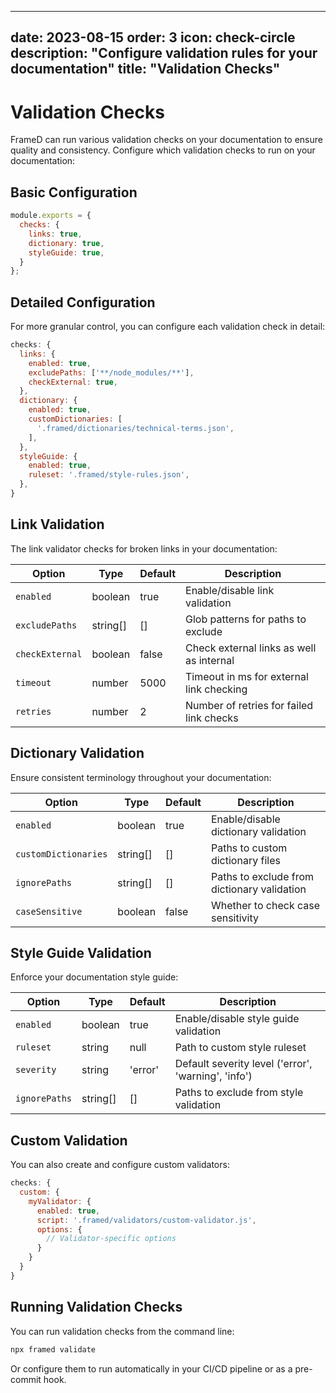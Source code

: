 
---
date: 2023-08-15
order: 3
icon: check-circle
description: "Configure validation rules for your documentation"
title: "Validation Checks"
---

# Validation Checks

FrameD can run various validation checks on your documentation to ensure quality and consistency. Configure which validation checks to run on your documentation:

## Basic Configuration

```javascript
module.exports = {
  checks: {
    links: true,
    dictionary: true,
    styleGuide: true,
  }
};
```

## Detailed Configuration

For more granular control, you can configure each validation check in detail:

```javascript
checks: {
  links: {
    enabled: true,
    excludePaths: ['**/node_modules/**'],
    checkExternal: true,
  },
  dictionary: {
    enabled: true,
    customDictionaries: [
      '.framed/dictionaries/technical-terms.json',
    ],
  },
  styleGuide: {
    enabled: true,
    ruleset: '.framed/style-rules.json',
  },
}
```

## Link Validation

The link validator checks for broken links in your documentation:

| Option | Type | Default | Description |
|--------|------|---------|-------------|
| `enabled` | boolean | true | Enable/disable link validation |
| `excludePaths` | string[] | [] | Glob patterns for paths to exclude |
| `checkExternal` | boolean | false | Check external links as well as internal |
| `timeout` | number | 5000 | Timeout in ms for external link checking |
| `retries` | number | 2 | Number of retries for failed link checks |

## Dictionary Validation

Ensure consistent terminology throughout your documentation:

| Option | Type | Default | Description |
|--------|------|---------|-------------|
| `enabled` | boolean | true | Enable/disable dictionary validation |
| `customDictionaries` | string[] | [] | Paths to custom dictionary files |
| `ignorePaths` | string[] | [] | Paths to exclude from dictionary validation |
| `caseSensitive` | boolean | false | Whether to check case sensitivity |

## Style Guide Validation

Enforce your documentation style guide:

| Option | Type | Default | Description |
|--------|------|---------|-------------|
| `enabled` | boolean | true | Enable/disable style guide validation |
| `ruleset` | string | null | Path to custom style ruleset |
| `severity` | string | 'error' | Default severity level ('error', 'warning', 'info') |
| `ignorePaths` | string[] | [] | Paths to exclude from style validation |

## Custom Validation

You can also create and configure custom validators:

```javascript
checks: {
  custom: {
    myValidator: {
      enabled: true,
      script: '.framed/validators/custom-validator.js',
      options: {
        // Validator-specific options
      }
    }
  }
}
```

## Running Validation Checks

You can run validation checks from the command line:

```bash
npx framed validate
```

Or configure them to run automatically in your CI/CD pipeline or as a pre-commit hook.
